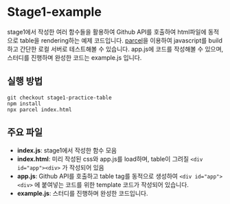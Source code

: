 # Stage1-example
  stage1에서 작성한 여러 함수들을 활용하여 Github API를 호출하여 html파일에 동적으로 table을 rendering하는 예제 코드입니다. [parcel](<https://parceljs.org/>)을 이용하여 javascript를 build하고 간단한 로컬 서버로 테스트해볼 수 있습니다. app.js에 코드를 작성해볼 수 있으며, 스터디를 진행하며 완성한 코드는 example.js 입니다.


## 실행 방법
```shell
git checkout stage1-practice-table
npm install
npx parcel index.html
```


## 주요 파일
- **index.js**: stage1에서 작성한 함수 모음
- **index.html**: 미리 작성된 css와 app.js를 load하며, table이 그려질 ```<div id="app"><div>``` 가 작성되어 있음
- **app.js**: Github API를 호출하고 table tag를 동적으로 생성하여 ```<div id="app"><div>``` 에 붙여넣는 코드를 위한 template 코드가 작성되어 있습니다.
- **example.js**: 스터디를 진행하며 완성한 코드입니다.

